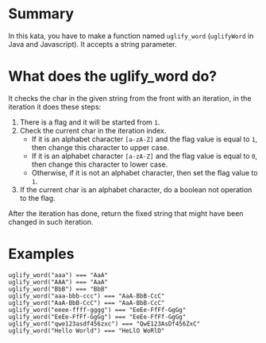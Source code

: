 # Summary
In this kata, you have to make a function named `uglify_word` (`uglifyWord` in Java and Javascript). It accepts a string parameter.

# What does the uglify_word do?
It checks the char in the given string from the front with an iteration, in the iteration it does these steps:
1. There is a flag and it will be started from `1`.
2. Check the current char in the iteration index.
	- If it is an alphabet character `[a-zA-Z]` and the flag value is equal to `1`, then change this character to upper case.
	- If it is an alphabet character `[a-zA-Z]` and the flag value is equal to `0`, then change this character to lower case.
	- Otherwise, if it is not an alphabet character, then set the flag value to `1`.
3. If the current char is an alphabet character, do a boolean not operation to the flag.

After the iteration has done, return the fixed string that might have been changed in such iteration.

# Examples
```
uglify_word("aaa") === "AaA"
uglify_word("AAA") === "AaA"
uglify_word("BbB") === "BbB"
uglify_word("aaa-bbb-ccc") === "AaA-BbB-CcC"
uglify_word("AaA-BbB-CcC") === "AaA-BbB-CcC"
uglify_word("eeee-ffff-gggg") === "EeEe-FfFf-GgGg"
uglify_word("EeEe-FfFf-GgGg") === "EeEe-FfFf-GgGg"
uglify_word("qwe123asdf456zxc") === "QwE123AsDf456ZxC"
uglify_word("Hello World") === "HeLlO WoRlD"
```
